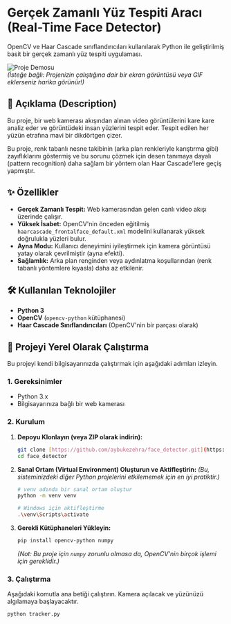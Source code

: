 # Gerçek Zamanlı Yüz Tespiti Aracı (Real-Time Face Detector)

OpenCV ve Haar Cascade sınıflandırıcıları kullanılarak Python ile geliştirilmiş basit bir gerçek zamanlı yüz tespiti uygulaması.

![Proje Demosu](https://i.imgur.com/your-demo-image.gif)  
*(İsteğe bağlı: Projenizin çalıştığına dair bir ekran görüntüsü veya GIF eklerseniz harika görünür!)*

## 📝 Açıklama (Description)

Bu proje, bir web kamerası akışından alınan video görüntülerini kare kare analiz eder ve görüntüdeki insan yüzlerini tespit eder. Tespit edilen her yüzün etrafına mavi bir dikdörtgen çizer.

Bu proje, renk tabanlı nesne takibinin (arka plan renkleriyle karıştırma gibi) zayıflıklarını göstermiş ve bu sorunu çözmek için desen tanımaya dayalı (pattern recognition) daha sağlam bir yöntem olan Haar Cascade'lere geçiş yapmıştır.

## ✨ Özellikler

* **Gerçek Zamanlı Tespit:** Web kamerasından gelen canlı video akışı üzerinde çalışır.
* **Yüksek İsabet:** OpenCV'nin önceden eğitilmiş `haarcascade_frontalface_default.xml` modelini kullanarak yüksek doğrulukla yüzleri bulur.
* **Ayna Modu:** Kullanıcı deneyimini iyileştirmek için kamera görüntüsü yatay olarak çevrilmiştir (ayna efekti).
* **Sağlamlık:** Arka plan renginden veya aydınlatma koşullarından (renk tabanlı yöntemlere kıyasla) daha az etkilenir.

## 🛠️ Kullanılan Teknolojiler

* **Python 3**
* **OpenCV** (`opencv-python` kütüphanesi)
* **Haar Cascade Sınıflandırıcıları** (OpenCV'nin bir parçası olarak)

## 🚀 Projeyi Yerel Olarak Çalıştırma

Bu projeyi kendi bilgisayarınızda çalıştırmak için aşağıdaki adımları izleyin.

### 1. Gereksinimler

* Python 3.x
* Bilgisayarınıza bağlı bir web kamerası

### 2. Kurulum

1.  **Depoyu Klonlayın (veya ZIP olarak indirin):**
    ```bash
    git clone [https://github.com/aybukezehra/face_detector.git](https://github.com/aybukezehra/face_detector.git)
    cd face_detector
    ```

2.  **Sanal Ortam (Virtual Environment) Oluşturun ve Aktifleştirin:**
    *(Bu, sisteminizdeki diğer Python projelerini etkilememek için en iyi pratiktir.)*
    ```bash
    # venv adında bir sanal ortam oluştur
    python -m venv venv
    
    # Windows için aktifleştirme
    .\venv\Scripts\activate
    ```

3.  **Gerekli Kütüphaneleri Yükleyin:**
    ```bash
    pip install opencv-python numpy
    ```
    *(Not: Bu proje için `numpy` zorunlu olmasa da, OpenCV'nin birçok işlemi için gereklidir.)*

### 3. Çalıştırma

Aşağıdaki komutla ana betiği çalıştırın. Kamera açılacak ve yüzünüzü algılamaya başlayacaktır.

```bash
python tracker.py